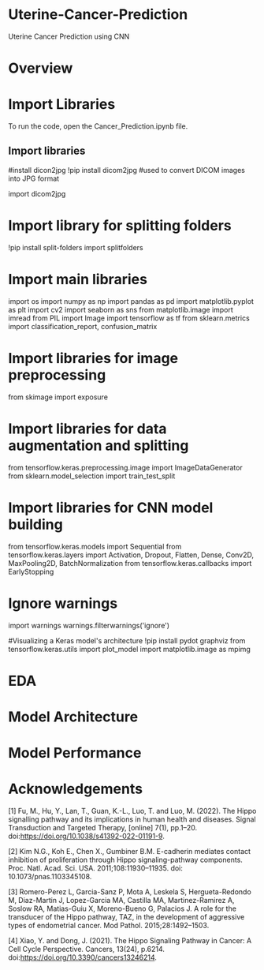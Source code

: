 # Uterine-Cancer-Prediction
Uterine Cancer Prediction using CNN
# Overview
# Import Libraries
To run the code, open the Cancer_Prediction.ipynb file.
## **Import libraries**

#install dicon2jpg
!pip install dicom2jpg #used to convert DICOM images into JPG format

import dicom2jpg

# Import library for splitting folders
!pip install split-folders
import splitfolders

# Import main libraries
import os
import numpy as np
import pandas as pd
import matplotlib.pyplot as plt
import cv2
import seaborn as sns
from matplotlib.image import imread 
from PIL import Image
import tensorflow as tf
from sklearn.metrics import classification_report, confusion_matrix

# Import libraries for image preprocessing
from skimage import exposure

# Import libraries for data augmentation and splitting
from tensorflow.keras.preprocessing.image import ImageDataGenerator
from sklearn.model_selection import train_test_split

# Import libraries for CNN model building
from tensorflow.keras.models import Sequential
from tensorflow.keras.layers import Activation, Dropout, Flatten, Dense, Conv2D, MaxPooling2D, BatchNormalization
from tensorflow.keras.callbacks import EarlyStopping

# Ignore warnings
import warnings
warnings.filterwarnings('ignore')

#Visualizing a Keras model's architecture
!pip install pydot graphviz
from tensorflow.keras.utils import plot_model
import matplotlib.image as mpimg


# EDA
# Model Architecture
# Model Performance
# Acknowledgements
[1] Fu, M., Hu, Y., Lan, T., Guan, K.-L., Luo, T. and Luo, M. (2022). The Hippo signalling pathway and its implications in human health and diseases. Signal Transduction and Targeted Therapy, [online] 7(1), pp.1–20. doi:https://doi.org/10.1038/s41392-022-01191-9.

[2] Kim N.G., Koh E., Chen X., Gumbiner B.M. E-cadherin mediates contact inhibition of proliferation through Hippo signaling-pathway components. Proc. Natl. Acad. Sci. USA. 2011;108:11930–11935. doi: 10.1073/pnas.1103345108.

[3] Romero-Perez L, Garcia-Sanz P, Mota A, Leskela S, Hergueta-Redondo M, Diaz-Martin J, Lopez-Garcia MA, Castilla MA, Martinez-Ramirez A, Soslow RA, Matias-Guiu X, Moreno-Bueno G, Palacios J. A role for the transducer of the Hippo pathway, TAZ, in the development of aggressive types of endometrial cancer. Mod Pathol. 2015;28:1492–1503.

[4] Xiao, Y. and Dong, J. (2021). The Hippo Signaling Pathway in Cancer: A Cell Cycle Perspective. Cancers, 13(24), p.6214. doi:https://doi.org/10.3390/cancers13246214.
